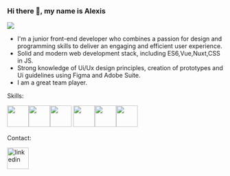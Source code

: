 ### Hi there 👋, my name is Alexis
![](https://media-exp1.licdn.com/dms/image/C4E16AQENCncuVBXIAw/profile-displaybackgroundimage-shrink_350_1400/0/1652059903438?e=1657756800&v=beta&t=aGoWl5AIbFxP-9mXIolzAMnj43JQGEeiyKyimFaZ1Hw)

- I'm a junior front-end developer who combines a passion for design and programming skills to deliver an engaging and efficient user experience.
- Solid and modern web development stack, including ES6,Vue,Nuxt,CSS in JS.
- Strong knowledge of Ui/Ux design principles, creation of prototypes and Ui guidelines using Figma and Adobe Suite.
- I am a great team player.

Skills: 

<img height=50 src="https://cdn.jsdelivr.net/gh/devicons/devicon/icons/html5/html5-original.svg" /><img height=50 src="https://cdn.jsdelivr.net/gh/devicons/devicon/icons/css3/css3-original.svg" /><img height=50 src="https://cdn.jsdelivr.net/gh/devicons/devicon/icons/javascript/javascript-original.svg" /> <img height=50 src="https://cdn.jsdelivr.net/gh/devicons/devicon/icons/vuejs/vuejs-original.svg" /><img height=50 src="https://cdn.jsdelivr.net/gh/devicons/devicon/icons/nuxtjs/nuxtjs-original.svg" /><img height=50 src="https://cdn.jsdelivr.net/gh/devicons/devicon/icons/figma/figma-original.svg" />
          

Contact:

[<img height=50 src="https://cdn.jsdelivr.net/gh/devicons/devicon/icons/linkedin/linkedin-original.svg" alt='linkedin' height='40'>](https://www.linkedin.com/in/alexis-rodríguez-santiago/) 
